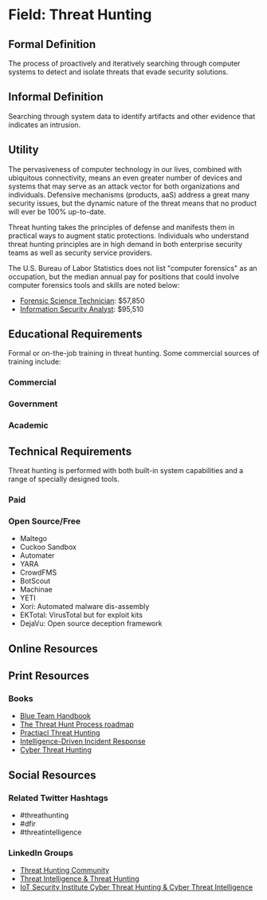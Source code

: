 # Field: Threat Hunting

## Formal Definition

The process of proactively and iteratively searching through computer systems to detect and isolate threats that evade security solutions.

## Informal Definition

Searching through system data to identify artifacts and other evidence that indicates an intrusion.

## Utility

The pervasiveness of computer technology in our lives, combined with ubiquitous connectivity, means an even greater number of devices and systems that may serve as an attack vector for both organizations and individuals. Defensive mechanisms (products, aaS) address a great many security issues, but the dynamic nature of the threat means that no product will ever be 100% up-to-date. 

Threat hunting takes the principles of defense and manifests them in practical ways to augment static protections. Individuals who understand threat hunting principles are in high demand in both enterprise security teams as well as security service providers.

The U.S. Bureau of Labor Statistics does not list "computer forensics" as an occupation, but the median annual pay for positions that could involve computer forensics tools and skills are noted below:

- [Forensic Science Technician](https://www.bls.gov/ooh/life-physical-and-social-science/forensic-science-technicians.htm): $57,850
- [Information Security Analyst](https://www.bls.gov/ooh/computer-and-information-technology/information-security-analysts.htm): $95,510

## Educational Requirements

Formal or on-the-job training in threat hunting. Some commercial sources of training include:

### Commercial

### Government

### Academic


## Technical Requirements

Threat hunting is performed with both built-in system capabilities and a range of specially designed tools. 

### Paid

### Open Source/Free

- Maltego
- Cuckoo Sandbox
- Automater
- YARA
- CrowdFMS
- BotScout
- Machinae
- YETI
- Xori: Automated malware dis-assembly
- EKTotal: VirusTotal but for exploit kits
- DejaVu: Open source deception framework


## Online Resources

## Print Resources

### Books

- [Blue Team Handbook](https://www.amazon.com/Blue-Team-Handbook-Condensed-Operations/dp/1091493898/ref=sr_1_1?keywords=threat+hunting&qid=1562615937&s=gateway&sr=8-1)
- [The Threat Hunt Process roadmap](https://www.amazon.com/Threat-Hunt-Process-Roadmap-Cybersecurity/dp/1793013322/ref=sr_1_2?keywords=threat+hunting&qid=1562615937&s=gateway&sr=8-2)
- [Practiacl Threat Hunting](https://www.amazon.com/Practical-Threat-Hunting-setting-configuring/dp/1838556370/ref=sr_1_4?keywords=threat+hunting&qid=1562615937&s=gateway&sr=8-4)
- [Intelligence-Driven Incident Response](https://www.amazon.com/Intelligence-Driven-Incident-Response-Outwitting-Adversary/dp/1491934948/ref=sr_1_9?keywords=threat+hunting&qid=1562615937&s=gateway&sr=8-9)
- [Cyber Threat Hunting](https://www.amazon.com/Cyber-Threat-Hunting-Complete-Guide/dp/0655537872/ref=sr_1_11?keywords=threat+hunting&qid=1562615937&s=gateway&sr=8-11)

## Social Resources

### Related Twitter Hashtags

- #threathunting
- #dfir
- #threatintelligence

### LinkedIn Groups

- [Threat Hunting Community](https://www.linkedin.com/groups/8582818/?lipi=urn%3Ali%3Apage%3Ad_flagship3_search_srp_groups%3BbJ03YMGTTq%2BtonUWC2l1PQ%3D%3D&licu=urn%3Ali%3Acontrol%3Ad_flagship3_search_srp_groups-search_srp_result&lici=EuUTZ1ITT02c%2BCbyPRED3g%3D%3D)
- [Threat Intelligence & Threat Hunting](https://www.linkedin.com/groups/8451717/?lipi=urn%3Ali%3Apage%3Ad_flagship3_search_srp_groups%3BbJ03YMGTTq%2BtonUWC2l1PQ%3D%3D&licu=urn%3Ali%3Acontrol%3Ad_flagship3_search_srp_groups-search_srp_result&lici=2MTman7eSVOi4K00xS%2F75g%3D%3D)
- [IoT Security Institute Cyber Threat Hunting & Cyber Threat Intelligence](https://www.linkedin.com/groups/13509773/?lipi=urn%3Ali%3Apage%3Ad_flagship3_search_srp_groups%3BbJ03YMGTTq%2BtonUWC2l1PQ%3D%3D&licu=urn%3Ali%3Acontrol%3Ad_flagship3_search_srp_groups-search_srp_result&lici=GTDi7uowQNy26b7Q6MEISA%3D%3D)


